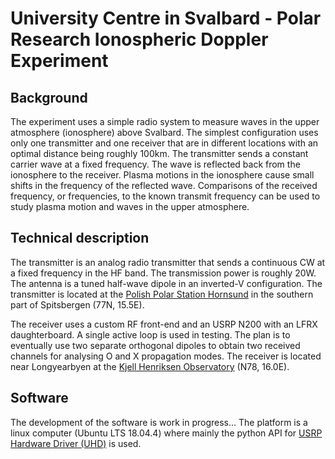 # University Centre in Svalbard - Polar Research Ionospheric Doppler Experiment

## Background

The experiment uses a simple radio system to measure waves in the upper atmosphere (ionosphere) above Svalbard. The simplest configuration uses only one transmitter and one receiver that are in different locations with an optimal distance being roughly 100km. The transmitter sends a constant carrier wave at a fixed frequency. The wave is reflected back from the ionosphere to the receiver. Plasma motions in the ionosphere cause small shifts in the frequency of the reflected wave. Comparisons of the received frequency, or frequencies, to the known transmit frequency can be used to study plasma motion and waves in the upper atmosphere.

## Technical description

The transmitter is an analog radio transmitter that sends a continuous CW at a fixed frequency in the HF band. The transmission power is roughly 20W. The antenna is a tuned half-wave dipole in an inverted-V configuration. The transmitter is located at the [Polish Polar Station Hornsund]([https://hornsund.igf.edu.pl/en/) in the southern part of Spitsbergen (77N, 15.5E).

The receiver uses a custom RF front-end and an USRP N200 with an LFRX daughterboard. A single active loop is used in testing. The plan is to eventually use two separate orthogonal dipoles to obtain two received channels for analysing O and X propagation modes. The receiver is located near Longyearbyen at the [Kjell Henriksen Observatory]([http://kho.unis.no) (N78, 16.0E).

## Software

The development of the software is work in progress... The platform is a linux computer (Ubuntu LTS 18.04.4) where mainly the python API for [USRP Hardware Driver (UHD)](https://github.com/EttusResearch/uhd) is used.
